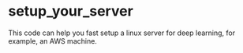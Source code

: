# setup_your_server
This code can help you fast setup a linux server for deep learning, for example, an AWS machine.
